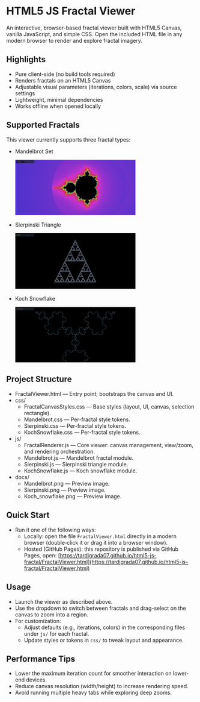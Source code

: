 # HTML5 JS Fractal Viewer

An interactive, browser-based fractal viewer built with HTML5 Canvas, vanilla JavaScript, and simple CSS. Open the included HTML file in any modern browser to render and explore fractal imagery.

## Highlights

- Pure client-side (no build tools required)
- Renders fractals on an HTML5 Canvas
- Adjustable visual parameters (iterations, colors, scale) via source settings
- Lightweight, minimal dependencies
- Works offline when opened locally

## Supported Fractals

This viewer currently supports three fractal types:

- Mandelbrot Set
    
    <img src="docs/Mandelbrot.png" alt="Mandelbrot" width="320" />

- Sierpinski Triangle
    
    <img src="docs/Sierpinski.png" alt="Sierpinski" width="320" />

- Koch Snowflake
    
    <img src="docs/Koch_snowflake.png" alt="Koch Snowflake" width="320" />

## Project Structure

- FractalViewer.html — Entry point; bootstraps the canvas and UI.
- css/
    - FractalCanvasStyles.css — Base styles (layout, UI, canvas, selection rectangle).
    - Mandelbrot.css — Per-fractal style tokens.
    - Sierpinski.css — Per-fractal style tokens.
    - KochSnowflake.css — Per-fractal style tokens.
- js/
    - FractalRenderer.js — Core viewer: canvas management, view/zoom, and rendering orchestration.
    - Mandelbrot.js — Mandelbrot fractal module.
    - Sierpinski.js — Sierpinski triangle module.
    - KochSnowflake.js — Koch snowflake module.
- docs/
    - Mandelbrot.png — Preview image.
    - Sierpinski.png — Preview image.
    - Koch_snowflake.png — Preview image.

## Quick Start

- Run it one of the following ways:
    - Locally: open the file `FractalViewer.html` directly in a modern browser (double‑click it or drag it into a browser window).
    - Hosted (GitHub Pages): this repository is published via GitHub Pages, open:
      [https://tardigrada07.github.io/html5-js-fractal/FractalViewer.html](https://tardigrada07.github.io/html5-js-fractal/FractalViewer.html)

## Usage

- Launch the viewer as described above.
- Use the dropdown to switch between fractals and drag-select on the canvas to zoom into a region.
- For customization:
    - Adjust defaults (e.g., iterations, colors) in the corresponding files under `js/` for each fractal.
    - Update styles or tokens in `css/` to tweak layout and appearance.

## Performance Tips

- Lower the maximum iteration count for smoother interaction on lower-end devices.
- Reduce canvas resolution (width/height) to increase rendering speed.
- Avoid running multiple heavy tabs while exploring deep zooms.